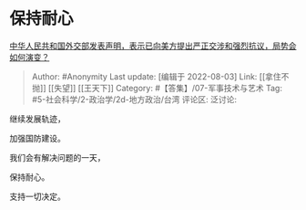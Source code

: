 # 保持耐心
[中华人民共和国外交部发表声明，表示已向美方提出严正交涉和强烈抗议，局势会如何演变？](https://www.zhihu.com/question/546646500/answer/2606253122)

> Author: #Anonymity
> Last update: [编辑于 2022-08-03]
> Link: [[拿住不抛]] [[失望]] [[王天下]]
> Category: #【答集】/07-军事技术与艺术
> Tag: #5-社会科学/2-政治学/2d-地方政治/台湾 
> 评论区:
> 泛讨论:

继续发展轨迹，

加强国防建设。

我们会有解决问题的一天，

保持耐心。

支持一切决定。
